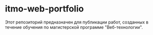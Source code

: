 # itmo-web-portfolio

Этот репозиторий предназначен для публикации работ, созданных в течение обучения по магистерской программе "Веб-технологии".
